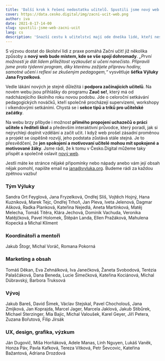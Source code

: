 ```yaml
---
title: 'Další krok k řešení nedostatku učitelů. Spustili jsme nový web Začni učit!'
cover: https://data.cesko.digital/img/zacni-ucit-web.png
author: iva
date: 2021-8-17-14-00
slug: spustili-jsme-web-zacni-ucit
lang: cs
description: 'Snazší cestu k učitelství mají ode dneška lidé, kteří nestudovali na pedagogické fakultě. Výrazně lepší podpory se dočkají i začínající učitelé. Oběma těmto skupinám pomůže organizace Výluka, která ve spolupráci s experty z Česko.Digital představila novou verzi webu Začni učit!.'
---
```


S výzvou dostat do školství lidi z praxe pomáhá Začni učit! již několika způsoby a **nový web bude místem, kde se vše spojí dohromady**. *„První možností je dát lidem příležitost vyzkoušet si učení nanečisto. Připravili jsme proto týdenní program, díky kterému zažijete přípravu hodiny, samotné učení i reflexi se zkušeným pedagogem,“* vysvětluje **šéfka Výluky Jana Fryzelková**.

Vedle lákání nových je stejně důležitá i **podpora začínajících učitelů**. Na novém webu jsou přihlášky do programu **Zauč se!**, který má od nadcházejícího školního roku novou podobu. Jde o celoroční setkávání pedagogických nováčků, kteří společně procházejí supervizemi, workshopy i víkendovými setkáními. Chystá se i **sekce tipů a triků pro učitelské začátky**.

Na webu brzy přibyde i možnost **přímého propojení uchazečů o práci učitele s řediteli  škol** a především interaktivní průvodce, který poradí, jak si nejrychleji doplnit vzdělání a začít učit. I když web prošel zásadní proměnou a projekt se úspěšně rozvíjí, jeho podstata zůstává stále stejná. Je to přesvědčení, že **jen spokojení a motivovaní učitelé mohou mít spokojené a motivované žáky**. Jsme rádi, že k tomu v Česko.Digital můžeme taky přispět a společně oslavit [nový web](https://www.zacniucit.cz/).

Jestli máte ke stránce nějaké připomínky nebo nápady anebo vám její obsah nějak pomohl, napište email na jana@vyluka.org. Budeme rádi za každou zpětnou vazbu!

### Tým Výluky

Sandra Ort Feyglová, Jana Fryzelková, Ondřej Sliš, Vojtěch Hojný, Hana Kuzníková, Marek Tejc, Ondřej Trhoň, Jan Pleva, Iveta Jelenová, Dagmar Ašková, Radka Planková, Kateřina Nejedlá, Aneta Martínková, Matěj Melecha, Tomáš Titěra, Klára Jechová, Dominik Vachuda, Veronika Matějčková, Pavel Holomek, Štěpán Landa, Ellen Pražáková, Mahulena Kopecká a Michal Kliment

### Koordinátoři a mentoři

Jakub Štogr, Michal Voráč, Romana Pokorná

### Marketing a obsah

Tomáš Děkan, Eva Zehnálková, Iva Janečková, Žaneta Svobodová, Terézia Palaščáková, Dana Beneda, Lucie Šimečková, Kateřina Kociánová, Michal Dúbravský, Barbora Truksová

### Vývoj

Jakub Bareš, David Šimek, Václav Stejskal, Pavel Chocholouš, Jana Zmijková, Jan Koprajda, Marcel Jager, Marcela Jaklová, Jakub Stibůrek, Michael Sterzinger, Mia Bajic, Michal Valoušek, Karel Geyer, Jiří Petera, Zuzana Bořutová, Filip Jirsák

### UX, design, grafika, výzkum

Ján Dugovič, Míša Horňáková, Adele Manas, Linh Nguyen, Lukáš Vaněk, Honza Páv, Pavla Kafková, Tereza Vítková, Petr Ševcovic, Kateřina Bažantová, Adriana Drozdová
